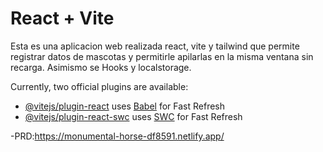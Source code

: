# React + Vite
Esta es una aplicacion web realizada react, vite y tailwind que permite
registrar datos de mascotas  y permitirle apilarlas en la misma ventana sin
recarga. Asimismo se Hooks y localstorage.


Currently, two official plugins are available:

- [@vitejs/plugin-react](https://github.com/vitejs/vite-plugin-react/blob/main/packages/plugin-react/README.md) uses [Babel](https://babeljs.io/) for Fast Refresh
- [@vitejs/plugin-react-swc](https://github.com/vitejs/vite-plugin-react-swc) uses [SWC](https://swc.rs/) for Fast Refresh

-PRD:https://monumental-horse-df8591.netlify.app/
